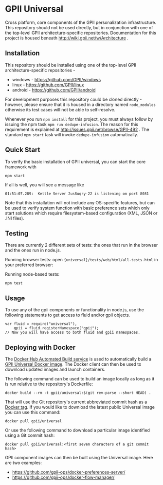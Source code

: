 GPII Universal
==============

Cross platform, core components of the GPII personalization infrastructure. This repository should not be used directly,
but in conjunction with one of the top-level GPII architecture-specific repositories. Documentation for this project is
housed beneath http://wiki.gpii.net/w/Architecture .

Installation
------------

This repository should be installed using one of the top-level GPII architecture-specific repositories - 
  * windows - https://github.com/GPII/windows
  * linux - https://github.com/GPII/linux
  * android - https://github.com/GPII/android

For development purposes this repository could be cloned directly - however, please ensure that it is housed
in a directory named `node_modules` otherwise its test cases will not be able to self-resolve.

Whenever you run `npm install` for this project, you must always follow by issuing the npm task `npm run dedupe-infusion`.
The reason for this requirement is explained at http://issues.gpii.net/browse/GPII-492 . The standard `npm start` task will
invoke `dedupe-infusion` automatically.

Quick Start
-----------

To verify the basic installation of GPII universal, you can start the core framework with

    npm start

If all is well, you will see a message like

    01:51:07.289:  Kettle Server 2us8uqry-22 is listening on port 8081

Note that this installation will not include any OS-specific features, but can be used to verify system function with
basic preference sets which only start solutions which require filesystem-based configuration (XML, JSON or .INI files).

Testing
-------

There are currently 2 different sets of tests: the ones that run in the browser
and the ones run in node.js.

Running browser tests:
open `{universal}/tests/web/html/all-tests.html` in your preferred browser:

Running node-based tests:

    npm test

Usage
-----

To use any of the gpii components or functionality in node.js, use the
following statements to get access to fluid and/or gpii objects.

    var fluid = require("universal"),
        gpii = fluid.registerNamespace("gpii");
    // Now you will have access to both fluid and gpii namespaces.


Deploying with Docker
---------------------

The [Docker Hub Automated Build service](http://docs.docker.com/docker-hub/builds/) is used to automatically build a [GPII Universal Docker image](https://registry.hub.docker.com/u/gpii/universal/). The Docker client can then be used to download updated images and launch containers.

The following command can be used to build an image locally as long as it is run relative to the repository's Dockerfile:

    docker build --rm -t gpii/universal:$(git rev-parse --short HEAD) .

That will use the Git repository's current abbreviated commit hash as a [Docker tag](https://docs.docker.com/reference/commandline/cli/#tag). If you would like to download the latest public Universal image you can use this command:

    docker pull gpii/universal

Or use the following command to download a particular image identified using a Git commit hash:

    docker pull gpii/universal:<first seven characters of a git commit hash>

GPII component images can then be built using the Universal image. Here are two examples:

* https://github.com/gpii-ops/docker-preferences-server/
* https://github.com/gpii-ops/docker-flow-manager/

